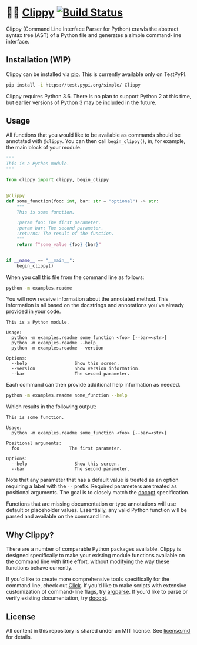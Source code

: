 # 👀📎 [Clippy](https://github.com/gowithfloat/clippy) [![Build Status](https://travis-ci.org/gowithfloat/clippy.svg?branch=master)](https://travis-ci.org/gowithfloat/clippy)

Clippy (Command Line Interface Parser for Python) crawls the abstract syntax tree (AST) of a Python file and generates a simple command-line interface.

## Installation (WIP)

Clippy can be installed via [pip](https://pip.pypa.io/en/stable/installing/). This is currently available only on TestPyPI.

```bash
pip install -i https://test.pypi.org/simple/ Clippy
```

Clippy requires Python 3.6. There is no plan to support Python 2 at this time, but earlier versions of Python 3 may be included in the future.

## Usage

All functions that you would like to be available as commands should be annotated with `@clippy`. You can then call `begin_clippy()`, in, for example, the main block of your module.

```python
"""
This is a Python module.
"""

from clippy import clippy, begin_clippy


@clippy
def some_function(foo: int, bar: str = "optional") -> str:
    """
    This is some function.

    :param foo: The first parameter.
    :param bar: The second parameter.
    :returns: The result of the function.
    """
    return f"some_value {foo} {bar}"


if __name__ == "__main__":
    begin_clippy()
```

When you call this file from the command line as follows:

```bash
python -m examples.readme
```

You will now receive information about the annotated method. This information is all based on the docstrings and annotations you've already provided in your code.

```
This is a Python module.

Usage:
  python -m examples.readme some_function <foo> [--bar=<str>]
  python -m examples.readme --help
  python -m examples.readme --version

Options:
  --help                  Show this screen.
  --version               Show version information.
  --bar                   The second parameter.
```

Each command can then provide additional help information as needed.

```bash
python -m examples.readme some_function --help
```

Which results in the following output:

```
This is some function.

Usage:
  python -m examples.readme some_function <foo> [--bar=<str>]

Positional arguments:
  foo                   The first parameter.

Options:
  --help                  Show this screen.
  --bar                   The second parameter.
```

Note that any parameter that has a default value is treated as an option requiring a label with the `--` prefix. Required parameters are treated as positional arguments. The goal is to closely match the [docopt](http://docopt.org/) specification.

Functions that are missing documentation or type annotations will use default or placeholder values. Essentially, any valid Python function will be parsed and available on the command line.

## Why Clippy?

There are a number of comparable Python packages available. Clippy is designed specifically to make your existing module functions available on the command line with little effort, without modifying the way these functions behave currently.

If you'd like to create more comprehensive tools specifically for the command line, check out [Click](https://click.palletsprojects.com/en/7.x/). If you'd like to make scripts with extensive customization of command-line flags, try [argparse](https://docs.python.org/3/library/argparse.html). If you'd like to parse or verify existing documentation, try [docopt](https://github.com/docopt/docopt).

## License

All content in this repository is shared under an MIT license. See [license.md](./license.md) for details.
